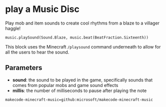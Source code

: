 # play a Music Disc

Play mob and item sounds to create cool rhythms from a blaze to a villager haggle!

```sig
music.playSound(Sound.Blaze, music.beat(BeatFraction.Sixteenth))
```

This block uses the Minecraft `/playsound` command underneath to allow for all the users to hear the sound.

## Parameters


* **sound**: the sound to be played in the game, specifically sounds that comes from popular mobs and game sound effects
* **millis**: the number of milliseconds to pause after playing the note


```package
makecode-minecraft-music=github:microsoft/makecode-minecraft-music
```